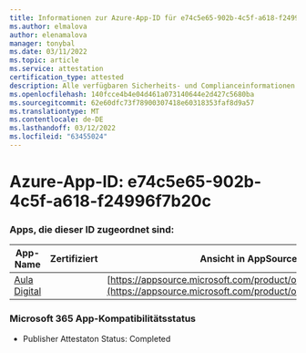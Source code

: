 ```yaml
---
title: Informationen zur Azure-App-ID für e74c5e65-902b-4c5f-a618-f24996f7b20c
ms.author: elmalova
author: elenamalova
manager: tonybal
ms.date: 03/11/2022
ms.topic: article
ms.service: attestation
certification_type: attested
description: Alle verfügbaren Sicherheits- und Complianceinformationen für e74c5e65-902b-4c5f-a618-f24996f7b20c.
ms.openlocfilehash: 140fcce4b4e04d461a073140644e2d427c5680ba
ms.sourcegitcommit: 62e60dfc73f78900307418e60318353faf8d9a57
ms.translationtype: MT
ms.contentlocale: de-DE
ms.lasthandoff: 03/12/2022
ms.locfileid: "63455024"
---
```

# <a name="azure-app-id-e74c5e65-902b-4c5f-a618-f24996f7b20c"></a>Azure-App-ID: e74c5e65-902b-4c5f-a618-f24996f7b20c


### <a name="apps-associated-with-this-id"></a>Apps, die dieser ID zugeordnet sind:
| **App-Name** | **Zertifiziert** | **Ansicht in AppSource** |
|--------------|---------------|-----------------------|
| [Aula Digital](../forward/WA200003108) |  | [https://appsource.microsoft.com/product/office/WA200003108](https://appsource.microsoft.com/product/office/WA200003108) |

### <a name="microsoft-365-app-compliance-status"></a>Microsoft 365 App-Kompatibilitätsstatus
- Publisher Attestaton Status: Completed
